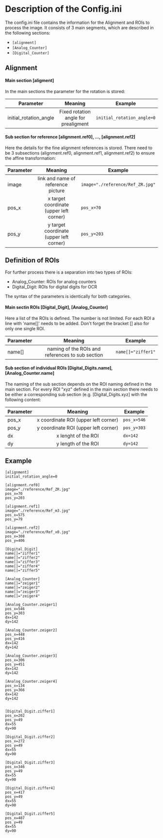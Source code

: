 # Description of the Config.ini

The config.ini file contains the information for the Alignment and ROIs to process the image. It consists of 3 main segments, which are described in the following sections:

* `[alignment]`
* `[Analog_Counter]`
* `[Digital_Counter]`


## Alignment

#### Main section [aligment]
In the main sections the parameter for the rotation is stored:


| Parameter        | Meaning           | Example        |
| ------------- |:-------------:| ------------- |
| initial_rotation_angle | Fixed rotation angle for prealigment | `initial_rotation_angle=0` |

#### Sub section for reference [alignment.ref0], ..., [alignment.ref2]

Here the details for the fine alignment references is stored. There need to be 3 subsections (alignment.ref0, alignment.ref1, alignment.ref2) to ensure the affine transformation:

| Parameter        | Meaning           | Example        |
| ------------- |:-------------:| ------------- |
| image | link and name of reference picture | `image="./reference/Ref_ZR.jpg"` |
| pos_x | x target coordinate (upper left corner) | `pos_x=70` |
| pos_y | y target coordinate (upper left corner) | `pos_y=203` |


## Definition of ROIs
For further process there is a separation into two types of ROIs: 

* Analog_Counter: ROIs for analog counters
* Digital_Digit: ROIs for digital digits for OCR

The syntax of the parameters is identically for both categories.

#### Main sectin ROIs [Digital_Digit], [Analog_Counter]

Here a list of the ROIs is defined. The number is not limited. For each ROI a line with 'name[]' needs to be added. Don't forget the bracket [] also for only one single ROI.

| Parameter        | Meaning           | Example        |
| ------------- |:-------------:| ------------- |
| name[] | naming of the ROIs and references to sub section | `name[]="ziffer1"` |


#### Sub section of individual ROIs [Digital_Digits.name], [Analog_Counter.name]

The naming of the sub section depends on the ROI naming defined in the main section. For every ROI "xyz" defined in the main section there needs to be either a corresponding sub section (e.g. [Digital_Digits.xyz] with the following content:

| Parameter        | Meaning           | Example        |
| ------------- |:-------------:| ------------- |
| pos_x | x coordinate ROI (upper left corner) | `pos_x=546` |
| pos_y | y coordinate ROI (upper left corner) | `pos_y=303` |
| dx | x lenght of the ROI | `dx=142` |
| dy | y length of the ROI | `dy=142` |


## Example

~~~~
[alignment]
initial_rotation_angle=0

[alignment.ref0]
image="./reference/Ref_ZR.jpg"
pos_x=70
pos_y=203

[alignment.ref1]
image="./reference/Ref_m3.jpg"
pos_x=575
pos_y=79

[alignment.ref2]
image="./reference/Ref_x0.jpg"
pos_x=308
pos_y=406

[Digital_Digit]
name[]="ziffer1"
name[]="ziffer2"
name[]="ziffer3"
name[]="ziffer4"
name[]="ziffer5"

[Analog_Counter]
name[]="zeiger1"
name[]="zeiger2"
name[]="zeiger3"
name[]="zeiger4"

[Analog_Counter.zeiger1]
pos_x=546
pos_y=303
dx=142
dy=142

[Analog_Counter.zeiger2]
pos_x=448
pos_y=416
dx=142
dy=142

[Analog_Counter.zeiger3]
pos_x=306
pos_y=451
dx=142
dy=142

[Analog_Counter.zeiger4]
pos_x=134
pos_y=366
dx=142
dy=142

    
[Digital_Digit.ziffer1]
pos_x=202
pos_y=49
dx=55
dy=90

[Digital_Digit.ziffer2]
pos_x=272
pos_y=49
dx=55
dy=90

[Digital_Digit.ziffer3]
pos_x=346
pos_y=49
dx=55
dy=90

[Digital_Digit.ziffer4]
pos_x=417
pos_y=49
dx=55
dy=90

[Digital_Digit.ziffer5]
pos_x=487
pos_y=49
dx=55
dy=90
~~~~

